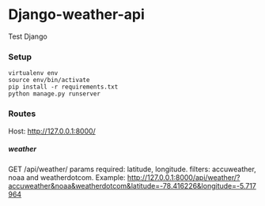 # Django-weather-api
Test Django

### Setup
```
virtualenv env
source env/bin/activate
pip install -r requirements.txt
python manage.py runserver

```

### Routes
Host: http://127.0.0.1:8000/
##### weather
GET /api/weather/
params required: latitude, longitude.
filters: accuweather, noaa and weatherdotcom.
Example:
http://127.0.0.1:8000/api/weather/?accuweather&noaa&weatherdotcom&latitude=-78.416226&longitude=-5.717964


